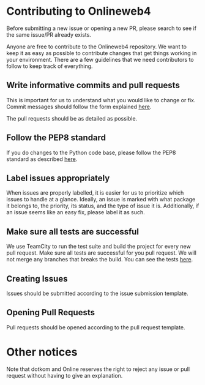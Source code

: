 Contributing to Onlineweb4
==========================

Before submitting a new issue or opening a new PR, please search to see if the same issue/PR already exists. 

Anyone are free to contribute to the Onlineweb4 repository. We want to keep it as easy as possible to contribute 
changes that get things working in your environment. There are a few guidelines that we need contributors to follow 
to keep track of everything.

Write informative commits and pull requests
-------------------------------------------

This is important for us to understand what you would like to change or fix. Commit messages should follow the form explained 
[here](https://robots.thoughtbot.com/5-useful-tips-for-a-better-commit-message).

The pull requests should be as detailed as possible.

Follow the PEP8 standard
------------------------

If you do changes to the Python code base, please follow the PEP8 standard as described 
[here](https://www.python.org/dev/peps/pep-0008/).

Label issues appropriately
--------------------------

When issues are properly labelled, it is easier for us to prioritize which issues to handle at a glance. 
Ideally, an issue is marked with what package it belongs to, the priority, its status, and the type of issue it is.
Additionally, if an issue seems like an easy fix, please label it as such.

Make sure all tests are successful
----------------------------------

We use TeamCity to run the test suite and build the project for every new pull request. Make sure all tests are
successful for you pull request. We will not merge any branches that breaks the build. You can see the tests 
[here](https://online.ntnu.no/tc/).


Creating Issues
---------------

Issues should be submitted according to the issue submission template.


Opening Pull Requests
---------------------

Pull requests should be opened according to the pull request template.


Other notices
=============

Note that dotkom and Online reserves the right to reject any issue or pull request without having to give an explanation.
